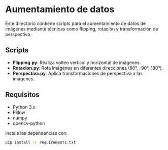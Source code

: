 # Aumentamiento de datos

Este directorio contiene scripts para el aumentamiento de datos de imágenes mediante técnicas como flipping, rotación y transformación de perspectiva.

## Scripts
- **Flipping.py**: Realiza volteo vertical y horizontal de imágenes.
- **Rotacion.py**: Rota imágenes en diferentes direcciones (90°, -90°, 180°).
- **Perspectiva.py**: Aplica transformaciones de perspectiva a las imágenes.

## Requisitos
- Python 3.x
- Pillow
- numpy
- opencv-python

Instala las dependencias con:
```bash
pip install -r requirements.txt
```
